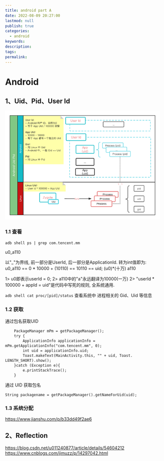 ```yaml
---
title: android part A
date: 2022-08-09 20:27:00
lastmod: null
publish: true
categories: 
  - android
keywords: 
description:
tags: 
permalink:
---
```


# Android
## 1、Uid、Pid、User Id
![android_uid_pid](./rsc/android_uid_pid.png)

### 1.1 查看
```adb shell ps | grep com.tencent.mm```

u0_a110

以"_"为界线, 前一部分是UserId, 后一部分是ApplicationId. 转为int值即为:
u0_a110 == 0 * 10000 + (10110) == 10110 == uid;
         (u0)*(十万)   a110

1> u0即表示userId = 0;
2> a110中的"a"永远翻译为10000(一万)
2> "userId * 100000 + appId = uid"是代码中写死的规则, 全系统通用.

```adb shell cat proc/[pid]/status```
查看系统中 进程相关的 Gid、Uid 等信息

### 1.2 获取
通过包名获取UID
```
    PackageManager mPm = getPackageManager();
    try {
        ApplicationInfo applicationInfo = mPm.getApplicationInfo("com.tencent.mm", 0);
        int uid = applicationInfo.uid;
        Toast.makeText(MainActivity.this, "" + uid, Toast. LENGTH_SHORT).show();
    }catch (Exception e){
        e.printStackTrace();
    }
```

通过 UID 获取包名
```
String packagename = getPackageManager().getNameForUid(uid);
```

### 1.3 系统分配
https://www.jianshu.com/p/b33dd49f2ae6

## 2、Reflection
https://blog.csdn.net/u011240877/article/details/54604212
https://www.cnblogs.com/jimuzz/p/14297042.html
